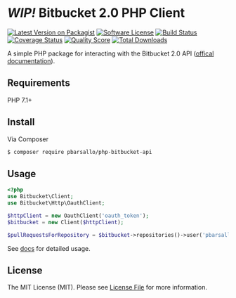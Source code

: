 # *WIP!* Bitbucket 2.0 PHP Client

[![Latest Version on Packagist][ico-version]][link-packagist]
[![Software License][ico-license]](LICENSE.md)
[![Build Status][ico-travis]][link-travis]
[![Coverage Status][ico-scrutinizer]][link-scrutinizer]
[![Quality Score][ico-code-quality]][link-code-quality]
[![Total Downloads][ico-downloads]][link-downloads]

A simple PHP package for interacting with the Bitbucket 2.0 API ([offical documentation](https://developer.atlassian.com/bitbucket/api/2/reference/)).

## Requirements

PHP 7.1+

## Install

Via Composer

``` bash
$ composer require pbarsallo/php-bitbucket-api
```

## Usage

```php
<?php
use Bitbucket\Client;
use Bitbucket\Http\OauthClient;

$httpClient = new OauthClient('oauth_token');
$bitbucket = new Client($httpClient);

$pullRequestsForRepository = $bitbucket->repositories()->user('pbarsallo')->pullRequests('test_repo')->all();
```

See [docs](https://pbarsallo.github.io/php-bitbucket-api/) for detailed usage.

## License

The MIT License (MIT). Please see [License File](LICENSE.md) for more information.

[ico-version]: https://img.shields.io/packagist/v/pbarsallo/php-bitbucket-api.svg?style=flat-square
[ico-license]: https://img.shields.io/badge/license-MIT-brightgreen.svg?style=flat-square
[ico-travis]: https://img.shields.io/travis/pbarsallo/php-bitbucket-api/master.svg?style=flat-square
[ico-scrutinizer]: https://img.shields.io/scrutinizer/coverage/g/pbarsallo/php-bitbucket-api.svg?style=flat-square
[ico-code-quality]: https://img.shields.io/scrutinizer/g/pbarsallo/php-bitbucket-api.svg?style=flat-square
[ico-downloads]: https://img.shields.io/packagist/dt/pbarsallo/php-bitbucket-api.svg?style=flat-square

[link-packagist]: https://packagist.org/packages/pbarsallo/php-bitbucket-api
[link-travis]: https://travis-ci.org/pbarsallo/php-bitbucket-api
[link-scrutinizer]: https://scrutinizer-ci.com/g/pbarsallo/php-bitbucket-api/code-structure
[link-code-quality]: https://scrutinizer-ci.com/g/pbarsallo/php-bitbucket-api
[link-downloads]: https://packagist.org/packages/pbarsallo/php-bitbucket-api
[link-author]: https://github.com/pbarsallo
[link-contributors]: ../../contributors
